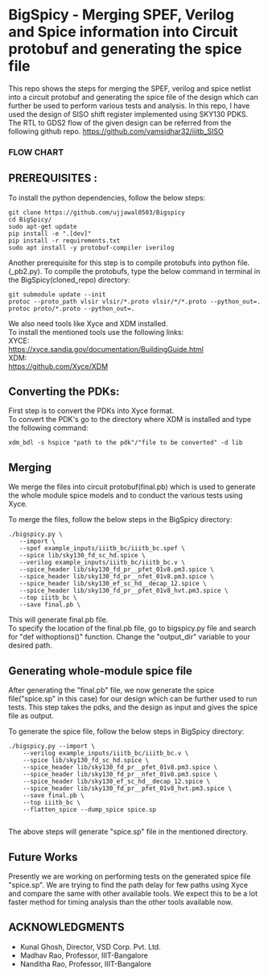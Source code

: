 # BigSpicy - Merging SPEF, Verilog and Spice information into Circuit protobuf and generating the spice file
This repo shows the steps for merging the SPEF, verilog and spice netlist into a circuit protobuf and generating the spice file of the design which can further be used to perform various tests and analysis.
In this repo, I have used the design of SISO shift register implemented using SKY130 PDKS. The RTL to GDS2 flow of the given design can be referred from the following github repo. https://github.com/vamsidhar32/iiitb_SISO

### FLOW CHART

## PREREQUISITES :
To install the python dependencies, follow the below steps:
```
git clone https://github.com/ujjawal0503/Bigspicy
cd BigSpicy/
sudo apt-get update
pip install -e ".[dev]"
pip install -r requirements.txt
sudo apt install -y protobuf-compiler iverilog
```

Another prerequisite for this step is to compile protobufs into python file.(_pb2.py).
To compile the protobufs, type the below command in terminal in the BigSpicy(cloned_repo) directory:
```
git submodule update --init  
protoc --proto_path vlsir vlsir/*.proto vlsir/*/*.proto --python_out=.
protoc proto/*.proto --python_out=.
```


We also need tools like Xyce and XDM installed.     
To install the mentioned tools use the following links:  
XYCE:   
https://xyce.sandia.gov/documentation/BuildingGuide.html  
XDM:  
https://github.com/Xyce/XDM   

## Converting the PDKs:

First step is to convert the PDKs into Xyce format.  
To convert the PDK's go to the directory where XDM is installed and type the following command:

```
xdm_bdl -s hspice "path to the pdk"/"file to be converted" -d lib
```

## Merging

We merge the files into circuit protobuf(final.pb) which is used to generate the whole module spice models and to conduct the various tests using Xyce.  

To merge the files, follow the below steps in the BigSpicy directory:  
```
./bigspicy.py \
   --import \
   --spef example_inputs/iiitb_bc/iiitb_bc.spef \
   --spice lib/sky130_fd_sc_hd.spice \
   --verilog example_inputs/iiitb_bc/iiitb_bc.v \
   --spice_header lib/sky130_fd_pr__pfet_01v8.pm3.spice \
   --spice_header lib/sky130_fd_pr__nfet_01v8.pm3.spice \
   --spice_header lib/sky130_ef_sc_hd__decap_12.spice \
   --spice_header lib/sky130_fd_pr__pfet_01v8_hvt.pm3.spice \
   --top iiitb_bc \
   --save final.pb \
```
This will generate final.pb file.  
To specify the location of the final.pb file, go to bigspicy.py file and search for "def withoptions()" function. Change the "output_dir" variable to your desired path.  


## Generating whole-module spice file

After generating the "final.pb" file, we now generate the spice file("spice.sp" in this case) for our design which can be further used to run tests.
This step takes the pdks, and the design as input and gives the spice file as output.  

To generate the spice file, follow the below steps in BigSpicy directory:  
```
./bigspicy.py --import \
    --verilog example_inputs/iiitb_bc/iiitb_bc.v \
    --spice lib/sky130_fd_sc_hd.spice \
    --spice_header lib/sky130_fd_pr__pfet_01v8.pm3.spice \
    --spice_header lib/sky130_fd_pr__nfet_01v8.pm3.spice \
    --spice_header lib/sky130_ef_sc_hd__decap_12.spice \
    --spice_header lib/sky130_fd_pr__pfet_01v8_hvt.pm3.spice \
    --save final.pb \
    --top iiitb_bc \
    --flatten_spice --dump_spice spice.sp
    
```
The above steps will generate "spice.sp" file in the mentioned directory.

## Future Works

Presently we are working on performing tests on the generated spice file "spice.sp". 
We are trying to find the path delay for few paths using Xyce and compare the same with other available tools. 
We expect this to be a lot faster method for timing analysis than the other tools available now. 


## ACKNOWLEDGMENTS

* Kunal Ghosh, Director, VSD Corp. Pvt. Ltd.
* Madhav Rao, Professor, IIIT-Bangalore
* Nanditha Rao, Professor, IIIT-Bangalore
